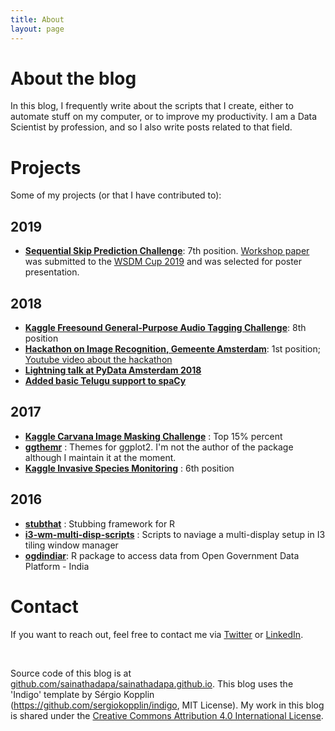 ```yaml
---
title: About
layout: page
---
```


# About the blog

In this blog, I frequently write about the scripts that I create, either to automate stuff on my computer, or to improve my productivity. I am a Data Scientist by profession, and so I also write posts related to that field.

# Projects

Some of my projects (or that I have contributed to):

## 2019
- **[Sequential Skip Prediction Challenge](https://github.com/sainathadapa/spotify-sequential-skip-prediction)**: 7th position. [Workshop paper](https://github.com/sainathadapa/spotify-sequential-skip-prediction/blob/master/workshop-paper-source/paper.pdf) was submitted to the [WSDM Cup 2019](http://www.wsdm-conference.org/2019/wsdm-cup-2019.php) and was selected for poster presentation.

## 2018
- **[Kaggle Freesound General-Purpose Audio Tagging Challenge](https://github.com/sainathadapa/kaggle-freesound-audio-tagging/blob/master/README.md)**: 8th position
- **[Hackathon on Image Recognition, Gemeente Amsterdam](https://github.com/sainathadapa/ams-hackathon)**: 1st position; [Youtube video about the hackathon](https://www.youtube.com/watch?v=3rpcvFoQ8s8)
- **[Lightning talk at PyData Amsterdam 2018](https://youtu.be/kmcHaZ5I81Y?t=1010)**
- **[Added basic Telugu support to spaCy](https://github.com/explosion/spaCy/pull/2751)**

## 2017
- **[Kaggle Carvana Image Masking Challenge](https://github.com/sainathadapa/kaggle-carvana-image-masking-challenge)** : Top 15% percent
- **[ggthemr](https://github.com/cttobin/ggthemr)** : Themes for ggplot2. I'm not the author of the package although I maintain it at the moment.
- **[Kaggle Invasive Species Monitoring](https://github.com/sainathadapa/kaggle-invasive-species-monitoring)** : 6th position

## 2016
- **[stubthat](https://github.com/sainathadapa/stubthat)** : Stubbing framework for R
- **[i3-wm-multi-disp-scripts](https://github.com/sainathadapa/i3-wm-multi-disp-scripts)** : Scripts to naviage a multi-display setup in I3 tiling window manager
- **[ogdindiar](https://github.com/steadyfish/ogdindiar)**: R package to access data from Open Government Data Platform - India


# Contact

If you want to reach out, feel free to contact me via [Twitter](https://twitter.com/sainathadapa) or [LinkedIn](https://linkedin.com/in/sainathadapa).

<br>

Source code of this blog is at [github.com/sainathadapa/sainathadapa.github.io](https://github.com/sainathadapa/sainathadapa.github.io). This blog uses the 'Indigo' template by Sérgio Kopplin (https://github.com/sergiokopplin/indigo, MIT License). My work in this blog is shared under the [Creative Commons Attribution 4.0 International License](http://creativecommons.org/licenses/by/4.0/).
